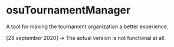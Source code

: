 # osuTournamentManager

A tool for making the tournament organization a better experience.

[28 september 2020] -> The actual version is not functional at all.
